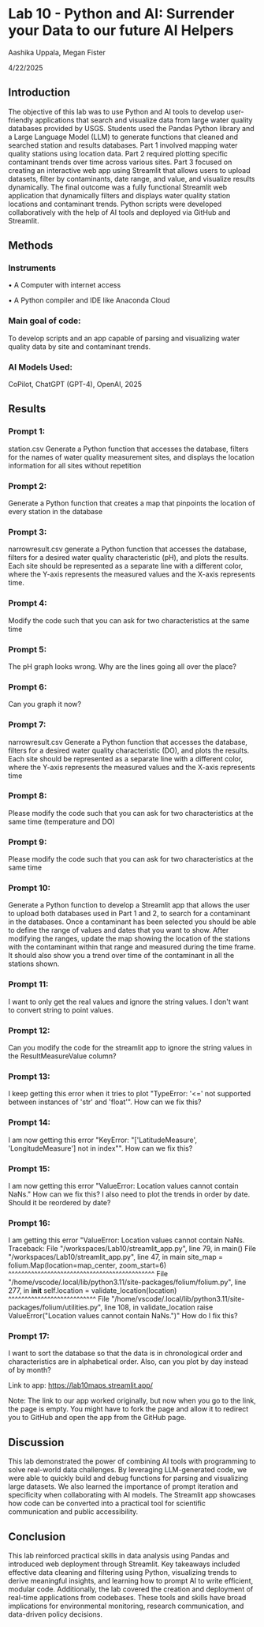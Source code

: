 # Lab 10 - Python and AI: Surrender your Data to our future AI Helpers

Aashika Uppala, Megan Fister

4/22/2025

## Introduction
The objective of this lab was to use Python and AI tools to develop user-friendly applications that search and visualize data from large water quality databases provided by USGS. Students used the Pandas Python library and a Large Language Model (LLM) to generate functions that cleaned and searched station and results databases. Part 1 involved mapping water quality stations using location data. Part 2 required plotting specific contaminant trends over time across various sites. Part 3 focused on creating an interactive web app using Streamlit that allows users to upload datasets, filter by contaminants, date range, and value, and visualize results dynamically. The final outcome was a fully functional Streamlit web application that dynamically filters and displays water quality station locations and contaminant trends. Python scripts were developed collaboratively with the help of AI tools and deployed via GitHub and Streamlit.

## Methods
### Instruments
• A Computer with internet access

• A Python compiler and IDE like Anaconda Cloud

### Main goal of code:
To develop scripts and an app capable of parsing and visualizing water quality data by site and contaminant trends.

### AI Models Used:

CoPilot, ChatGPT (GPT-4), OpenAI, 2025

## Results

### Prompt 1:
station.csv  Generate a Python function that accesses the database, filters for the names of water quality measurement sites, and displays the location information for all sites without repetition

### Prompt 2:
Generate a Python function that creates a map that pinpoints the location of every station in the database

### Prompt 3:
narrowresult.csv generate a Python function that accesses the database, filters for a desired water quality characteristic (pH), and plots the results. Each site should be represented as a separate line with a different color, where the Y-axis represents the measured values and the X-axis represents time.

### Prompt 4:
Modify the code such that you can ask for two characteristics at the same time

### Prompt 5:
The pH graph looks wrong. Why are the lines going all over the place?

### Prompt 6:
Can you graph it now?

### Prompt 7:
narrowresult.csv 
Generate a Python function that accesses the database, filters for a desired water quality characteristic (DO), and plots the results. Each site should be represented as a separate line with a different color, where the Y-axis represents the measured values and the X-axis represents time

### Prompt 8:
Please modify the code such that you can ask for two characteristics at the same time (temperature and DO)

### Prompt 9:
Please modify the code such that you can ask for two characteristics at the same time

### Prompt 10:
Generate a Python function to develop a Streamlit app that allows the user to upload both databases used in Part 1 and 2, to search for a contaminant in the databases. Once a contaminant has been selected you should be able to define the range of values and dates that you want to show. After modifying the ranges, update the map showing the location of the stations with the contaminant within that range and measured during the time frame. It should also show you a trend over time of the contaminant in all the stations shown.

### Prompt 11:
I want to only get the real values and ignore the string values. I don't want to convert string to point values.

### Prompt 12:
Can you modify the code for the streamlit app to ignore the string values in the ResultMeasureValue column?

### Prompt 13:
I keep getting this error when it tries to plot "TypeError: '<=' not supported between instances of 'str' and 'float'". How can we fix this?

### Prompt 14:
I am now getting this error "KeyError: "['LatitudeMeasure', 'LongitudeMeasure'] not in index"". How can we fix this?

### Prompt 15:
I am now getting this error "ValueError: Location values cannot contain NaNs." How can we fix this? I also need to plot the trends in order by date. Should it be reordered by date?

### Prompt 16:
I am getting this error "ValueError: Location values cannot contain NaNs.
Traceback:
File "/workspaces/Lab10/streamlit_app.py", line 79, in <module>
    main()
File "/workspaces/Lab10/streamlit_app.py", line 47, in main
    site_map = folium.Map(location=map_center, zoom_start=6)
               ^^^^^^^^^^^^^^^^^^^^^^^^^^^^^^^^^^^^^^^^^^^^^
File "/home/vscode/.local/lib/python3.11/site-packages/folium/folium.py", line 277, in __init__
    self.location = validate_location(location)
                    ^^^^^^^^^^^^^^^^^^^^^^^^^^^
File "/home/vscode/.local/lib/python3.11/site-packages/folium/utilities.py", line 108, in validate_location
    raise ValueError("Location values cannot contain NaNs.")" How do I fix this?

### Prompt 17:
I want to sort the database so that the data is in chronological order and characteristics are in alphabetical order. Also, can you plot by day instead of by month?



Link to app: https://lab10maps.streamlit.app/

Note: The link to our app worked originally, but now when you go to the link, the page is empty. You might have to fork the page and allow it to redirect you to GitHub and open the app from the GitHub page. 

## Discussion 
This lab demonstrated the power of combining AI tools with programming to solve real-world data challenges. By leveraging LLM-generated code, we were able to quickly build and debug functions for parsing and visualizing large datasets. We also learned the importance of prompt iteration and specificity when collaborating with AI models. The Streamlit app showcases how code can be converted into a practical tool for scientific communication and public accessibility.

## Conclusion
This lab reinforced practical skills in data analysis using Pandas and introduced web deployment through Streamlit. Key takeaways included effective data cleaning and filtering using Python, visualizing trends to derive meaningful insights, and learning how to prompt AI to write efficient, modular code. Additionally, the lab covered the creation and deployment of real-time applications from codebases. These tools and skills have broad implications for environmental monitoring, research communication, and data-driven policy decisions.
